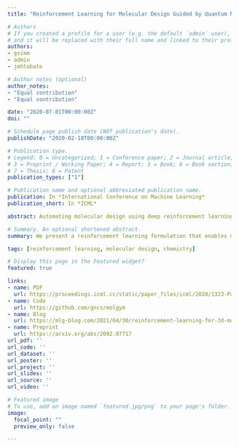 ```yaml
---
title: "Reinforcement Learning for Molecular Design Guided by Quantum Mechanics"

# Authors
# If you created a profile for a user (e.g. the default `admin` user), write the username (folder name) here 
# and it will be replaced with their full name and linked to their profile.
authors:
- gsimm
- admin
- jmhlobato

# Author notes (optional)
author_notes:
- "Equal contribution"
- "Equal contribution"

date: "2020-07-01T00:00:00Z"
doi: ""

# Schedule page publish date (NOT publication's date).
publishDate: "2020-02-18T00:00:00Z"

# Publication type.
# Legend: 0 = Uncategorized; 1 = Conference paper; 2 = Journal article;
# 3 = Preprint / Working Paper; 4 = Report; 5 = Book; 6 = Book section;
# 7 = Thesis; 8 = Patent
publication_types: ["1"]

# Publication name and optional abbreviated publication name.
publication: In *International Conference on Machine Learning*
publication_short: In *ICML*

abstract: Automating molecular design using deep reinforcement learning (RL) holds the promise of accelerating the discovery of new chemical compounds. Existing approaches work with molecular graphs and thus ignore the location of atoms in space, which restricts them to 1) generating single organic molecules and 2) heuristic reward functions. To address this, we present a novel RL formulation for molecular design in Cartesian coordinates, thereby extending the class of molecules that can be built. Our reward function is directly based on fundamental physical properties such as the energy, which we approximate via fast quantum-chemical methods. To enable progress towards de-novo molecular design, we introduce MolGym, an RL environment comprising several challenging molecular design tasks along with baselines. In our experiments, we show that our agent can efficiently learn to solve these tasks from scratch by working in a translation and rotation invariant state-action space.

# Summary. An optional shortened abstract.
summary: We present a reinforcement learning formulation that enables molecular design directly in Cartesian coordinates.

tags: [reinforcement learning, molecular design, chemistry]

# Display this page in the Featured widget?
featured: true

links:
- name: PDF
  url: https://proceedings.icml.cc/static/paper_files/icml/2020/1323-Paper.pdf
- name: Code
  url: https://github.com/gncs/molgym
- name: Blog
  url: https://mlg-blog.com/2021/04/30/reinforcement-learning-for-3d-molecular-design.html
- name: Preprint
  url: https://arxiv.org/abs/2002.07717
url_pdf: ''
url_code: ''
url_dataset: ''
url_poster: ''
url_project: ''
url_slides: ''
url_source: ''
url_video: ''

# Featured image
# To use, add an image named `featured.jpg/png` to your page's folder. 
image:
  focal_point: ""
  preview_only: false

---
```

